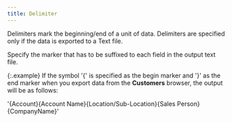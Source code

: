```yaml
---
title: Delimiter
---
```



Delimiters mark the beginning/end of a unit of data. Delimiters are  specified only if the data is exported to a Text file.


Specify the marker that has to be suffixed to each field in the output  text file.


{:.example}
If the symbol '{' is specified as the begin marker and '}' as the end  marker when you export data from the **Customers**  browser, the output will be as follows:


'{Account}{Account  Name}{Location/Sub-Location}{Sales Person}{CompanyName}'
